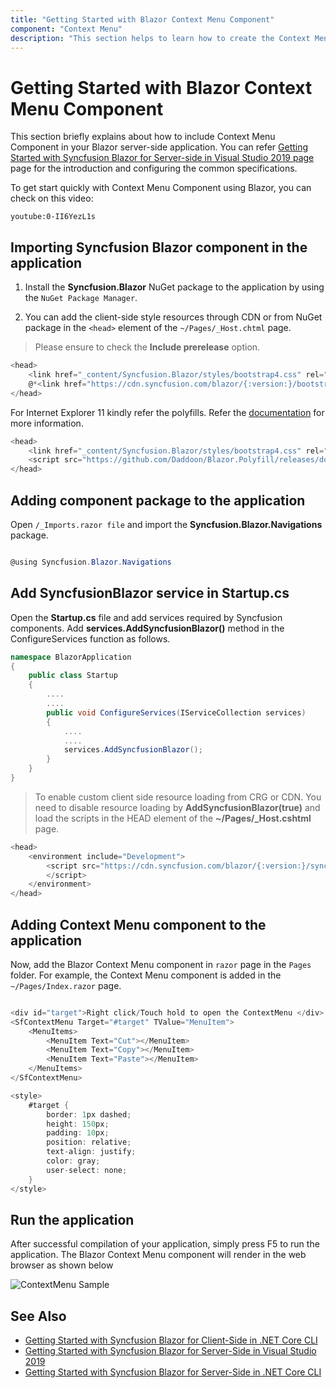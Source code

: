 ```yaml
---
title: "Getting Started with Blazor Context Menu Component"
component: "Context Menu"
description: "This section helps to learn how to create the Context Menu in Blazor application with its basic features in step-by-step procedure."
---
```


# Getting Started with Blazor Context Menu Component

This section briefly explains about how to include Context Menu Component in your Blazor server-side  application. You can refer [Getting Started with Syncfusion Blazor for Server-side in Visual Studio 2019 page](https://blazor.syncfusion.com/documentation/getting-started/blazor-server-side-visual-studio-2019/) page for the introduction and configuring the common specifications.

To get start quickly with Context Menu Component using Blazor, you can check on this video:

`youtube:0-II6YezL1s`

## Importing Syncfusion Blazor component in the application

1. Install the **Syncfusion.Blazor** NuGet package to the application by using the `NuGet Package Manager`.

2. You can add the client-side style resources through CDN or from NuGet package in the `<head>` element of the `~/Pages/_Host.chtml` page.

> Please ensure to check the **Include prerelease** option.

```csharp
<head>
    <link href="_content/Syncfusion.Blazor/styles/bootstrap4.css" rel="stylesheet" />
    @*<link href="https://cdn.syncfusion.com/blazor/{:version:}/bootstrap4.css" rel="stylesheet" />*@
</head>
```

For Internet Explorer 11 kindly refer the polyfills. Refer the [documentation](https://blazor.syncfusion.com/documentation/common/how-to/render-blazor-server-app-in-ie/) for more information.

```csharp
<head>
    <link href="_content/Syncfusion.Blazor/styles/bootstrap4.css" rel="stylesheet" />
    <script src="https://github.com/Daddoon/Blazor.Polyfill/releases/download/3.0.1/blazor.polyfill.min.js"></script>
</head>
```

## Adding component package to the application

Open `/_Imports.razor file` and import the **Syncfusion.Blazor.Navigations** package.

```csharp

@using Syncfusion.Blazor.Navigations

```

## Add SyncfusionBlazor service in Startup.cs

Open the **Startup.cs** file and add services required by Syncfusion components.
Add **services.AddSyncfusionBlazor()** method in the ConfigureServices function as follows.

```csharp
namespace BlazorApplication
{
    public class Startup
    {
        ....
        ....
        public void ConfigureServices(IServiceCollection services)
        {
            ....
            ....
            services.AddSyncfusionBlazor();
        }
    }
}
```

> To enable custom client side resource loading from CRG or CDN. You need to disable resource loading by **AddSyncfusionBlazor(true)** and load the scripts in the HEAD element of the **~/Pages/_Host.cshtml** page.

```csharp
<head>
    <environment include="Development">
        <script src="https://cdn.syncfusion.com/blazor/{:version:}/syncfusion-blazor.min.js">
        </script>
    </environment>
</head>
```

## Adding Context Menu component to the application

Now, add the Blazor Context Menu component in `razor` page in the `Pages` folder. For example, the Context Menu component is added in the `~/Pages/Index.razor` page.

```csharp

<div id="target">Right click/Touch hold to open the ContextMenu </div>
<SfContextMenu Target="#target" TValue="MenuItem">
    <MenuItems>
        <MenuItem Text="Cut"></MenuItem>
        <MenuItem Text="Copy"></MenuItem>
        <MenuItem Text="Paste"></MenuItem>
    </MenuItems>
</SfContextMenu>

<style>
    #target {
        border: 1px dashed;
        height: 150px;
        padding: 10px;
        position: relative;
        text-align: justify;
        color: gray;
        user-select: none;
    }
</style>

```

## Run the application

After successful compilation of your application, simply press F5 to run the application. The Blazor Context Menu component will render in the web browser as shown below

![ContextMenu Sample](./images/context-menu.png)

## See Also

* [Getting Started with Syncfusion Blazor for Client-Side in .NET Core CLI](https://blazor.syncfusion.com/documentation/getting-started/blazor-webassembly-dotnet-cli/)
* [Getting Started with Syncfusion Blazor for Server-Side in Visual Studio 2019](https://blazor.syncfusion.com/documentation/getting-started/blazor-server-side-visual-studio-2019/)
* [Getting Started with Syncfusion Blazor for Server-Side in .NET Core CLI](https://blazor.syncfusion.com/documentation/getting-started/blazor-server-side-dotnet-cli/)